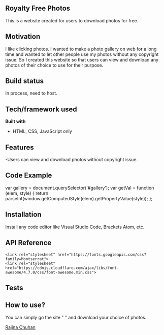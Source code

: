 ## Royalty Free Photos
This is a website created for users to download photos for free.

## Motivation
I like clicking photos. I wanted to make a photo gallery on web for a long time and wanted to let other people use my photos without any copyright issue. 
So I created this website so that users can view and download any photos of their choice to use for their purpose.

## Build status
In process, need to host.

 
## Tech/framework used

<b>Built with</b>
- HTML, CSS, JavaScript only

## Features
-Users can view and download photos without copyright issue.

## Code Example

 var gallery = document.querySelector('#gallery');
    var getVal = function (elem, style) {
        return parseInt(window.getComputedStyle(elem).getPropertyValue(style));
    };

## Installation
Install any code editor like Visual Studio Code, Brackets Atom, etc.

## API Reference

	<link rel="stylesheet" href="https://fonts.googleapis.com/css?family=Montserrat">
    <link rel="stylesheet" href="https://cdnjs.cloudflare.com/ajax/libs/font-awesome/4.7.0/css/font-awesome.min.css">

## Tests


## How to use?
You can simply go the site " " and download your choice of photos.



 [Rajina Chuhan]()

